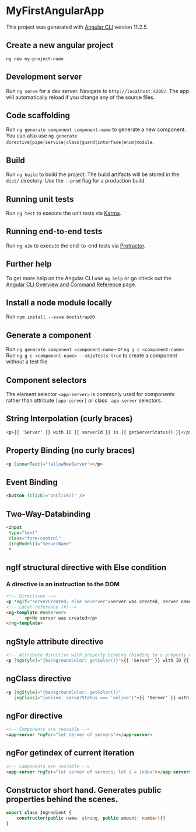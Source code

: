 # MyFirstAngularApp

This project was generated with [Angular CLI](https://github.com/angular/angular-cli) version 11.2.5.

## Create a new angular project
```shell
ng new my-project-name
```

## Development server

Run `ng serve` for a dev server. Navigate to `http://localhost:4200/`. The app will automatically reload if you change any of the source files.

## Code scaffolding

Run `ng generate component component-name` to generate a new component. You can also use `ng generate directive|pipe|service|class|guard|interface|enum|module`.

## Build

Run `ng build` to build the project. The build artifacts will be stored in the `dist/` directory. Use the `--prod` flag for a production build.

## Running unit tests

Run `ng test` to execute the unit tests via [Karma](https://karma-runner.github.io).

## Running end-to-end tests

Run `ng e2e` to execute the end-to-end tests via [Protractor](http://www.protractortest.org/).

## Further help

To get more help on the Angular CLI use `ng help` or go check out the [Angular CLI Overview and Command Reference](https://angular.io/cli) page.

## Install a node module locally
Run `npm install --save bootstrap@3`

## Generate a component
Run `ng generate component <component-name>` or `ng g c <component-name>`
Run `ng g c <component-name> --skipTests true` to create a component without a test file

## Component selectors
The element selector `<app-server>` is commonly used for components rather than attribute `[app-server]` or class `.app-server` selectors.

## String Interpolation (curly braces)
```html
<p>{{ 'Server' }} with ID {{ serverId }} is {{ getServerStatus() }}</p>
```

## Property Binding (no curly braces)
```html
<p [innerText]="!allowNewServer"></p>
```

## Event Binding
```html
<button (click)="onClick()" />
```

## Two-Way-Databinding
```html
<input 
 type="text"
 class="form-control"
 [(ngModel)]="serverName"
 >
 ```

 ## ngIf structural directive with Else condition
 ### A directive is an instruction to the DOM
 ```html
 <!-- Directives -->
<p *ngIf="serverCreated; else noServer">Server was created, server name is {{ serverName }}</p>
<!-- Local reference (#)-->
<ng-template #noServer>
        <p>No server was created</p>
</ng-template>
```

## ngStyle attribute directive
```html
<!-- Attribute directive with property binding (binding to a property of the directive). It allows us to dynamically assign a styles -->
<p [ngStyle]="{backgroundColor: getColor()}">{{ 'Server' }} with ID {{ serverId }} is {{ getServerStatus() }}</p>
```

## ngClass directive
<!-- Dynamically add or remove CSS styles -->
```html
<p [ngStyle]="{backgroundColor: getColor()}"
   [ngClass]="{online: serverStatus === 'online'}">{{ 'Server' }} with ID {{ serverId }} is {{ getServerStatus() }}</p>
```

## ngFor directive
```html
<!-- Components are reusable -->
<app-server *ngFor="let server of servers"></app-server>
```

## ngFor getindex of current iteration
```html
<!-- Components are reusable -->
<app-server *ngFor="let server of servers; let i = index"></app-server>
```

## Constructor short hand. Generates public properties behind the scenes.
```typescript
export class Ingredient {
    constructor(public name: string, public amount: number){}
}
```
